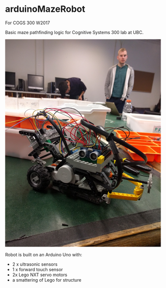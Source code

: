 # arduinoMazeRobot
For COGS 300 W2017

Basic maze pathfinding logic for Cognitive Systems 300 lab at UBC.

![Robot Picture](/ArduinoMazeRobot_isoView.jpg)

Robot is built on an Arduino Uno with:
- 2 x ultrasonic sensors
- 1 x forward touch sensor
- 2x Lego NXT servo motors
- a smattering of Lego for structure
